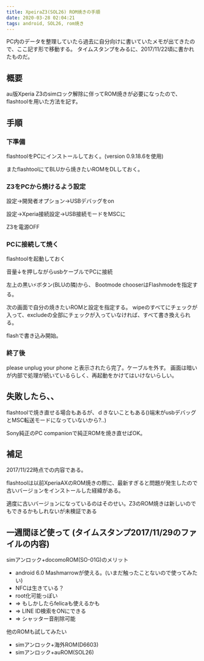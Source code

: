 ```yaml
---
title: XpeiraZ3(SOL26) ROM焼きの手順
date: 2020-03-28 02:04:21
tags: android, SOL26, rom焼き
---
```


PC内のデータを整理していたら過去に自分向けに書いていたメモが出てきたので、ここ記す形で移動する。
タイムスタンプをみるに、2017/11/22頃に書かれたものだ。

## 概要
au版Xperia Z3のsimロック解除に伴ってROM焼きが必要になったので、flashtoolを用いた方法を記す。

## 手順

### 下準備

flashtoolをPCにインストールしておく。(version 0.9.18.6を使用)

またflashtoolにてBLUから焼きたいROMをDLしておく。

### Z3をPCから焼けるよう設定
設定→開発者オプション→USBデバッグをon

設定→Xperia接続設定→USB接続モードをMSCに

Z3を電源OFF

### PCに接続して焼く
flashtoolを起動しておく
 
音量↓を押しながらusbケーブルでPCに接続

左上の黒い⚡ボタン(BLUの隣)から、
Bootmode chooserはFlashmodeを指定する。

次の画面で自分の焼きたいROMと設定を指定する。
wipeのすべてにチェックが入って、excludeの全部にチェックが入っていなければ、すべて書き換えられる。

flashで書き込み開始。

### 終了後
please unplug your phone と表示されたら完了。ケーブルを外す。
画面は暗いが内部で処理が続いているらしく、再起動をかけてはいけないらしい。

## 失敗したら、、
flashtoolで焼き直せる場合もあるが、ｄきないこともある()端末がusbデバッグとMSC転送モードになっていないから?..)

Sony純正のPC companionで純正ROMを焼き直せばOK。

## 補足

2017/11/22時点での内容である。

flashtoolは以前XperiaAXのROM焼きの際に、最新すぎると問題が発生したので古いバージョンをインストールした経緯がある。

適度に古いバージョンになっているのはそのせい。Z3のROM焼きは新しいのでもできるかもしれないが未検証である

## 一週間ほど使って (タイムスタンプ2017/11/29のファイルの内容)

simアンロック+docomoROM(SO-01G)のメリット 

- android 6.0 Mashmarrowが使える。(いまだ触ったことないので使ってみたい) 
- NFCは生きている？ 
- root化可能っぽい 
- => もしかしたらfelicaも使えるかも 
- => LINE ID検索をONにできる 
- => シャッター音削除可能 

他のROMも試してみたい

- simアンロック+海外ROM(D6603) 
- simアンロック+auROM(SOL26) 
